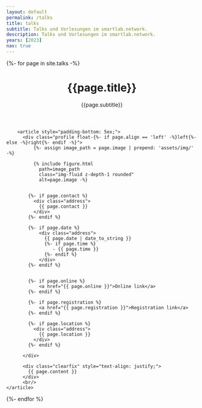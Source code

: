 ```yaml
---
layout: default
permalink: /talks
title: talks
subtitle: Talks und Vorlesungen im smartlab.network.
description: Talks und Vorlesungen im smartlab.network.
years: [2023]
nav: true
---
```


<!-- _pages/publications.md -->

<div class="talks">

{%- for page in site.talks -%}

  <div class="post">
        <header class="post-header">
          <h1 class="post-title">{{page.title}}</h1>
		  <p>{{page.subtitle}}</p>
        </header>

        
        <article style="padding-bottom: 5ex;">
          <div class="profile float-{%- if page.align == 'left' -%}left{%- else -%}right{%- endif -%}">
              {%- assign image_path = page.image | prepend: 'assets/img/' -%}

              {% include figure.html
                path=image_path
                class="img-fluid z-depth-1 rounded"
                alt=page.image -%}

            
            {%- if page.contact %}
              <div class="address">
                {{ page.contact }}
              </div>
            {%- endif %}

            {%- if page.date %}              
                <div class="address">
                  {{ page.date | date_to_string }}
                  {%- if page.time %}
                     - {{ page.time }}
                  {%- endif %}                    
                </div>
            {%- endif %}


            {%- if page.online %}
                <a href="{{ page.online }}">Online link</a>                
            {%- endif %}

            {%- if page.registration %}
                <a href="{{ page.registration }}">Registration link</a>                                
            {%- endif %}

            {%- if page.location %}
              <div class="address">
                {{ page.location }}
              </div>
            {%- endif %}

          </div>

          <div class="clearfix" style="text-align: justify;">
            {{ page.content }}
          </div>
		  <br/>
	</article>
</div>
{%- endfor %}

</div>
